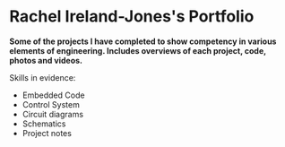 <h1> Rachel Ireland-Jones's Portfolio </h1>

**Some of the projects I have completed to show competency in various elements of engineering. 
Includes overviews of each project, code, photos and videos.**

Skills in evidence:
* Embedded Code
* Control System
* Circuit diagrams
* Schematics
* Project notes
